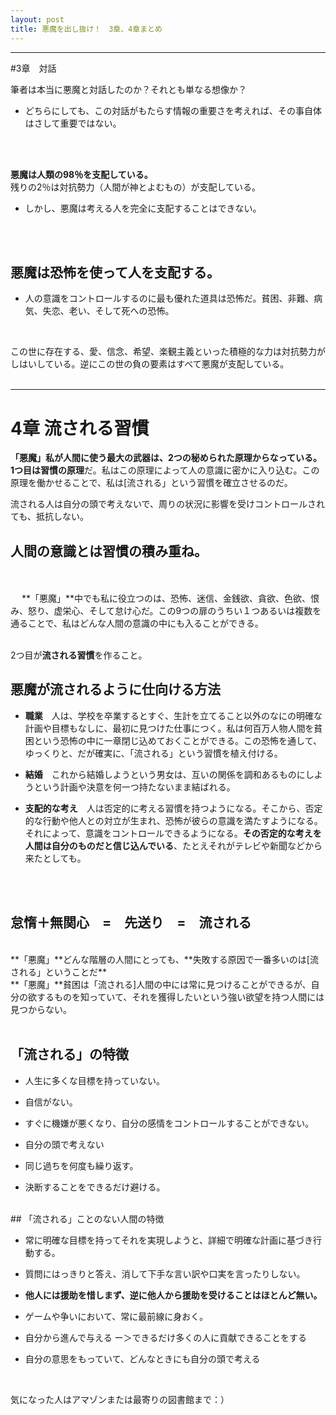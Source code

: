 ```yaml
---
layout: post
title: 悪魔を出し抜け！　3章、4章まとめ
---
```

____
#3章　対話

筆者は本当に悪魔と対話したのか？それとも単なる想像か？
* どちらにしても、この対話がもたらす情報の重要さを考えれば、その事自体はさして重要ではない。
<br/>
<br/>

**悪魔は人類の98％を支配している。**<br/>
残りの2％は対抗勢力（人間が神とよむもの）が支配している。

* しかし、悪魔は考える人を完全に支配することはできない。
<br/>
<br/>

## 悪魔は恐怖を使って人を支配する。

* 人の意識をコントロールするのに最も優れた道具は恐怖だ。貧困、非難、病気、失恋、老い、そして死への恐怖。
<br/>


この世に存在する、愛、信念、希望、楽観主義といった積極的な力は対抗勢力がしはいしている。逆にこの世の負の要素はすべて悪魔が支配している。
<br/>
<br/>
____

# 4章 流される習慣

**「悪魔」**私が人間に使う最大の武器は、2つの秘められた原理からなっている。1つ目は**習慣の原理**だ。私はこの原理によって人の意識に密かに入り込む。この原理を働かせることで、私は[流される」という習慣を確立させるのだ。

流される人は自分の頭で考えないで、周りの状況に影響を受けコントロールされても、抵抗しない。
<br/>

## 人間の意識とは習慣の積み重ね。
<br/>
<br/>
　
**「悪魔」**中でも私に役立つのは、恐怖、迷信、金銭欲、貪欲、色欲、恨み、怒り、虚栄心、そして怠け心だ。この9つの扉のうちい１つあるいは複数を通ることで、私はどんな人間の意識の中にも入ることができる。
<br/>
<br/>

2つ目が**流される習慣**を作ること。

## 悪魔が流されるように仕向ける方法
	
* **職業**　人は、学校を卒業するとすぐ、生計を立てること以外のなにの明確な計画や目標もなしに、最初に見つけた仕事につく。私は何百万人物人間を貧困という恐怖の中に一章閉じ込めておくことができる。この恐怖を通して、ゆっくりと、だが確実に、「流される」という習慣を植え付ける。

* **結婚**　これから結婚しようという男女は、互いの関係を調和あるものにしようという計画や決意を何一つ持たないまま結ばれる。　
	
* **支配的な考え**　人は否定的に考える習慣を持つようになる。そこから、否定的な行動や他人との対立が生まれ、恐怖が彼らの意識を満たすようになる。それによって、意識をコントロールできるようになる。**その否定的な考えを人間は自分のものだと信じ込んでいる**、たとえそれがテレビや新聞などから来たとしても。

<br/>
<br/>

## 怠惰＋無関心　=　先送り　=　流される
<br/>
**「悪魔」**どんな階層の人間にとっても、**失敗する原因で一番多いのは[流される」ということだ**
<br/>
**「悪魔」**貧困は「流される]人間の中には常に見つけることができるが、自分の欲するものを知っていて、それを獲得したいという強い欲望を持つ人間には見つからない。

<br/>
<br/>

## 「流される」の特徴

* 人生に多くな目標を持っていない。

* 自信がない。

* すぐに機嫌が悪くなり、自分の感情をコントロールすることができない。

* 自分の頭で考えない

* 同じ過ちを何度も繰り返す。

* 決断することをできるだけ避ける。

<br/>
## 「流される」ことのない人間の特徴

* 常に明確な目標を持ってそれを実現しようと、詳細で明確な計画に基づき行動する。

* 質問にはっきりと答え、消して下手な言い訳や口実を言ったりしない。

* **他人には援助を惜しまず、逆に他人から援助を受けることはほとんど無い。**

* ゲームや争いにおいて、常に最前線に身おく。

* 自分から進んで与える ー＞できるだけ多くの人に貢献できることをする

* 自分の意思をもっていて、どんなときにも自分の頭で考える

<br/>

気になった人はアマゾンまたは最寄りの図書館まで：）
